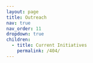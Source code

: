 ```yaml
---
layout: page
title: Outreach
nav: true
nav_order: 11
dropdown: true
children:
  - title: Current Initiatives
    permalink: /404/
---
```


